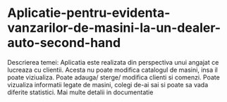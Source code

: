 # Aplicatie-pentru-evidenta-vanzarilor-de-masini-la-un-dealer-auto-second-hand
Descrierea temei:
Aplicatia este realizata din perspectiva unui angajat ce lucreaza cu clientii. Acesta nu poate modifica catalogul de masini, insa il poate viziualiza. Poate adauga/ sterge/ modifica clienti si comenzi. Poate vizualiza informatii legate de masini, colegi de-ai sai si poate sa vada diferite statistici.
Mai multe detalii in documentatie
